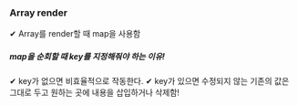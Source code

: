 ### Array render

✔︎ Array를 render할 때 map을 사용함

##### map을 순회할 때 key를 지정해줘야 하는 이유!

✔︎ key가 없으면 비효율적으로 작동한다.
✔︎ key가 있으면 수정되지 않는 기존의 값은 그대로 두고 원하는 곳에 내용을 삽입하거나 삭제함!
